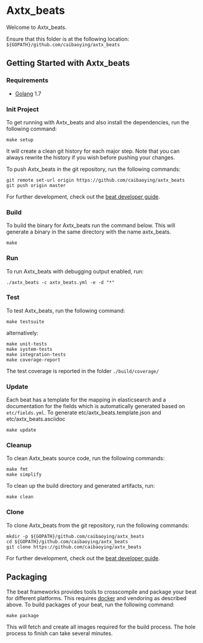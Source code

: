# Axtx_beats

Welcome to Axtx_beats.

Ensure that this folder is at the following location:
`${GOPATH}/github.com/caibaoying/axtx_beats`

## Getting Started with Axtx_beats


### Requirements

* [Golang](https://golang.org/dl/) 1.7

### Init Project
To get running with Axtx_beats and also install the
dependencies, run the following command:

```
make setup
```

It will create a clean git history for each major step. Note that you can always rewrite the history if you wish before pushing your changes.

To push Axtx_beats in the git repository, run the following commands:

```
git remote set-url origin https://github.com/caibaoying/axtx_beats
git push origin master
```

For further development, check out the [beat developer guide](https://www.elastic.co/guide/en/beats/libbeat/current/new-beat.html).

### Build

To build the binary for Axtx_beats run the command below. This will generate a binary
in the same directory with the name axtx_beats.

```
make
```


### Run

To run Axtx_beats with debugging output enabled, run:

```
./axtx_beats -c axtx_beats.yml -e -d "*"
```


### Test

To test Axtx_beats, run the following command:

```
make testsuite
```

alternatively:
```
make unit-tests
make system-tests
make integration-tests
make coverage-report
```

The test coverage is reported in the folder `./build/coverage/`

### Update

Each beat has a template for the mapping in elasticsearch and a documentation for the fields
which is automatically generated based on `etc/fields.yml`.
To generate etc/axtx_beats.template.json and etc/axtx_beats.asciidoc

```
make update
```


### Cleanup

To clean  Axtx_beats source code, run the following commands:

```
make fmt
make simplify
```

To clean up the build directory and generated artifacts, run:

```
make clean
```


### Clone

To clone Axtx_beats from the git repository, run the following commands:

```
mkdir -p ${GOPATH}/github.com/caibaoying/axtx_beats
cd ${GOPATH}/github.com/caibaoying/axtx_beats
git clone https://github.com/caibaoying/axtx_beats
```


For further development, check out the [beat developer guide](https://www.elastic.co/guide/en/beats/libbeat/current/new-beat.html).


## Packaging

The beat frameworks provides tools to crosscompile and package your beat for different platforms. This requires [docker](https://www.docker.com/) and vendoring as described above. To build packages of your beat, run the following command:

```
make package
```

This will fetch and create all images required for the build process. The hole process to finish can take several minutes.
